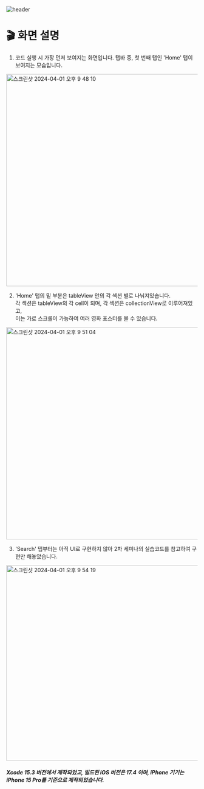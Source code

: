 ![header](https://capsule-render.vercel.app/api?type=waving&text=NetflixCloneCoding&animation=scaleIn&fontColor=FFFFFF)

# 🎬 화면 설명

1. 코드 실행 시 가장 먼저 보여지는 화면입니다. 탭바 중, 첫 번째 탭인 'Home' 탭이 보여지는 모습입니다.
  <img width="559" alt="스크린샷 2024-04-01 오후 9 48 10" src="https://github.com/3rd-PARD-iOS-PART/iOS_HyunjoongKim/assets/143365392/9ab064be-3500-41f4-900c-f1b88ab30eec">

2. 'Home' 탭의 밑 부분은 tableView 안의 각 섹션 별로 나눠져있습니다. <br>각 섹션은 tableView의 각 cell이 되며, 각 섹션은 collectionView로 이루어져있고,
    <br>이는 가로 스크롤이 가능하여 여러 영화 포스터를 볼 수 있습니다.
<img width="559" alt="스크린샷 2024-04-01 오후 9 51 04" src="https://github.com/3rd-PARD-iOS-PART/iOS_HyunjoongKim/assets/143365392/9d0875ff-e697-43f1-97f6-6161ca3e5cbd">

3. 'Search' 탭부터는 아직 UI로 구현하지 않아 2차 세미나의 실습코드를 참고하여 구현만 해놓았습니다.
  <img width="515" alt="스크린샷 2024-04-01 오후 9 54 19" src="https://github.com/3rd-PARD-iOS-PART/iOS_HyunjoongKim/assets/143365392/0ad0b572-1d3f-4450-9b81-6710b334a702">


  ##### Xcode 15.3 버전에서 제작되었고, 빌드된 iOS 버전은 17.4 이며, iPhone 기기는 iPhone 15 Pro를 기준으로 제작되었습니다.
